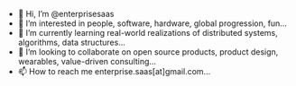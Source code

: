 - 👋 Hi, I’m @enterprisesaas
- 👀 I’m interested in people, software, hardware, global progression, fun...
- 🌱 I’m currently learning real-world realizations of distributed systems, algorithms, data structures...
- 💞️ I’m looking to collaborate on open source products, product design, wearables, value-driven consulting...
- 📫 How to reach me enterprise.saas[at]gmail.com...

<!---
enterprisesaas/enterprisesaas is a ✨ special ✨ repository because its `README.md` (this file) appears on your GitHub profile.
You can click the Preview link to take a look at your changes.
--->
